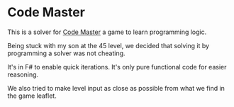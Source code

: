 # Code Master

This is a solver for [Code Master](https://www.thinkfun.com/products/code-master/) a game to learn programming logic.

Being stuck with my son at the 45 level, we decided that solving it by programming a solver was not cheating.

It's in F# to enable quick iterations. It's only pure functional code for easier
reasoning.

We also tried to make level input as close as possible from what we find in the game leaflet.